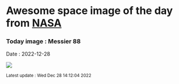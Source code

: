 
# Awesome space image of the day from [NASA](https://api.nasa.gov/)

### Today image : Messier 88
Date : 2022-12-28

![](https://apod.nasa.gov/apod/image/2212/M88_2022weebly.jpg)

<small>Latest update : Wed Dec 28 14:12:04 2022</small>
        